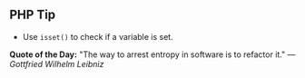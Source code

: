 ## PHP Tip
- Use `isset()` to check if a variable is set.  

**Quote of the Day:** "The way to arrest entropy in software is to refactor it." — *Gottfried Wilhelm Leibniz*  
